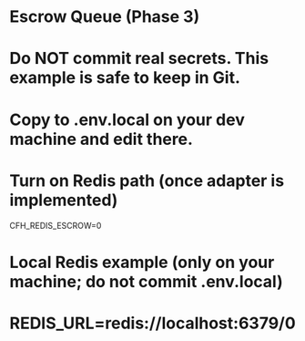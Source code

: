 # Escrow Queue (Phase 3)
# Do NOT commit real secrets. This example is safe to keep in Git.
# Copy to .env.local on your dev machine and edit there.

# Turn on Redis path (once adapter is implemented)
CFH_REDIS_ESCROW=0

# Local Redis example (only on your machine; do not commit .env.local)
# REDIS_URL=redis://localhost:6379/0